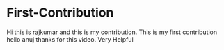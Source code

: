 # First-Contribution
Hi this is rajkumar and this is my contribution.
This is my first contribution
hello anuj thanks for this video. Very Helpful
